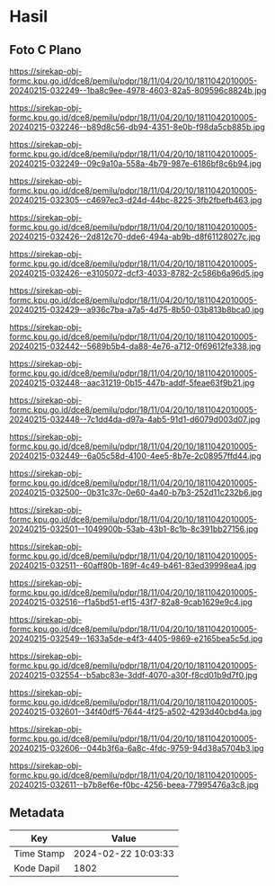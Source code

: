 # Hasil

## Foto C Plano

https://sirekap-obj-formc.kpu.go.id/dce8/pemilu/pdpr/18/11/04/20/10/1811042010005-20240215-032249--1ba8c9ee-4978-4603-82a5-809596c8824b.jpg

https://sirekap-obj-formc.kpu.go.id/dce8/pemilu/pdpr/18/11/04/20/10/1811042010005-20240215-032246--b89d8c56-db94-4351-8e0b-f98da5cb885b.jpg

https://sirekap-obj-formc.kpu.go.id/dce8/pemilu/pdpr/18/11/04/20/10/1811042010005-20240215-032249--09c9a10a-558a-4b79-987e-6186bf8c6b94.jpg

https://sirekap-obj-formc.kpu.go.id/dce8/pemilu/pdpr/18/11/04/20/10/1811042010005-20240215-032305--c4697ec3-d24d-44bc-8225-3fb2fbefb463.jpg

https://sirekap-obj-formc.kpu.go.id/dce8/pemilu/pdpr/18/11/04/20/10/1811042010005-20240215-032426--2d812c70-dde6-494a-ab9b-d8f61128027c.jpg

https://sirekap-obj-formc.kpu.go.id/dce8/pemilu/pdpr/18/11/04/20/10/1811042010005-20240215-032426--e3105072-dcf3-4033-8782-2c586b6a96d5.jpg

https://sirekap-obj-formc.kpu.go.id/dce8/pemilu/pdpr/18/11/04/20/10/1811042010005-20240215-032429--a936c7ba-a7a5-4d75-8b50-03b813b8bca0.jpg

https://sirekap-obj-formc.kpu.go.id/dce8/pemilu/pdpr/18/11/04/20/10/1811042010005-20240215-032442--5689b5b4-da88-4e76-a712-0f69612fe338.jpg

https://sirekap-obj-formc.kpu.go.id/dce8/pemilu/pdpr/18/11/04/20/10/1811042010005-20240215-032448--aac31219-0b15-447b-addf-5feae63f9b21.jpg

https://sirekap-obj-formc.kpu.go.id/dce8/pemilu/pdpr/18/11/04/20/10/1811042010005-20240215-032448--7c1dd4da-d97a-4ab5-91d1-d6079d003d07.jpg

https://sirekap-obj-formc.kpu.go.id/dce8/pemilu/pdpr/18/11/04/20/10/1811042010005-20240215-032449--6a05c58d-4100-4ee5-8b7e-2c08957ffd44.jpg

https://sirekap-obj-formc.kpu.go.id/dce8/pemilu/pdpr/18/11/04/20/10/1811042010005-20240215-032500--0b31c37c-0e60-4a40-b7b3-252d11c232b6.jpg

https://sirekap-obj-formc.kpu.go.id/dce8/pemilu/pdpr/18/11/04/20/10/1811042010005-20240215-032501--1049900b-53ab-43b1-8c1b-8c391bb27156.jpg

https://sirekap-obj-formc.kpu.go.id/dce8/pemilu/pdpr/18/11/04/20/10/1811042010005-20240215-032511--60aff80b-189f-4c49-b461-83ed39998ea4.jpg

https://sirekap-obj-formc.kpu.go.id/dce8/pemilu/pdpr/18/11/04/20/10/1811042010005-20240215-032516--f1a5bd51-ef15-43f7-82a8-9cab1629e9c4.jpg

https://sirekap-obj-formc.kpu.go.id/dce8/pemilu/pdpr/18/11/04/20/10/1811042010005-20240215-032549--1633a5de-e4f3-4405-9869-e2165bea5c5d.jpg

https://sirekap-obj-formc.kpu.go.id/dce8/pemilu/pdpr/18/11/04/20/10/1811042010005-20240215-032554--b5abc83e-3ddf-4070-a30f-f8cd01b9d7f0.jpg

https://sirekap-obj-formc.kpu.go.id/dce8/pemilu/pdpr/18/11/04/20/10/1811042010005-20240215-032601--34f40df5-7644-4f25-a502-4293d40cbd4a.jpg

https://sirekap-obj-formc.kpu.go.id/dce8/pemilu/pdpr/18/11/04/20/10/1811042010005-20240215-032606--044b3f6a-6a8c-4fdc-9759-94d38a5704b3.jpg

https://sirekap-obj-formc.kpu.go.id/dce8/pemilu/pdpr/18/11/04/20/10/1811042010005-20240215-032611--b7b8ef6e-f0bc-4256-beea-77995476a3c8.jpg


## Metadata

| Key        | Value               |
| ---------- | ------------------- |
| Time Stamp | 2024-02-22 10:03:33 |
| Kode Dapil | 1802                |



